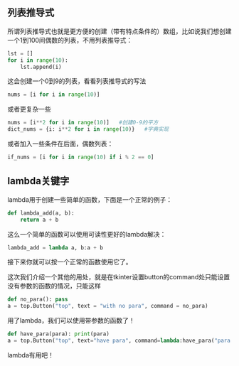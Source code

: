 ## 列表推导式

所谓列表推导式也就是更方便的创建（带有特点条件的）数组，比如说我们想创建一个1到100间偶数的列表，不用列表推导式：
```python
lst = []
for i in range(10):
	lst.append(i)
```
这会创建一个0到9的列表，看看列表推导式的写法
```python
nums = [i for i in range(10)]
```
或者更复杂一些
```python
nums = [i**2 for i in range(10)]   #创建0-9的平方
dict_nums = {i: i**2 for i in range(10)}   #字典实现
```
或者加入一些条件在后面，偶数列表：
```python
if_nums = [i for i in range(10) if i % 2 == 0]
```
## lambda关键字

lambda用于创建一些简单的函数，下面是一个正常的例子：
```python
def lambda_add(a, b):
    return a + b
```
这么一个简单的函数可以使用可读性更好的lambda解决：
```python
lambda_add = lambda a, b:a + b
```
接下来你就可以按一个正常的函数使用它了。

这次我们介绍一个其他的用处，就是在tkinter设置button的command处只能设置没有参数的函数的情况，只能这样
```python
def no_para(): pass
a = top.Button("top", text = "with no para", command = no_para)
```
用了lambda，我们可以使用带参数的函数了！
```python
def have_para(para): print(para)
a = top.Button("top", text="have para", command=lambda:have_para("para here"))
```
lambda有用吧！
<!--stackedit_data:
eyJoaXN0b3J5IjpbLTE4NjY3NDg0MF19
-->